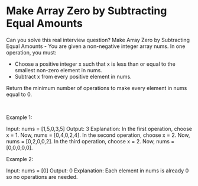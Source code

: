 # Make Array Zero by Subtracting Equal Amounts

Can you solve this real interview question? Make Array Zero by Subtracting Equal Amounts - You are given a non-negative integer array nums. In one operation, you must:

 * Choose a positive integer x such that x is less than or equal to the smallest non-zero element in nums.
 * Subtract x from every positive element in nums.

Return the minimum number of operations to make every element in nums equal to 0.

 

Example 1:


Input: nums = [1,5,0,3,5]
Output: 3
Explanation:
In the first operation, choose x = 1. Now, nums = [0,4,0,2,4].
In the second operation, choose x = 2. Now, nums = [0,2,0,0,2].
In the third operation, choose x = 2. Now, nums = [0,0,0,0,0].


Example 2:


Input: nums = [0]
Output: 0
Explanation: Each element in nums is already 0 so no operations are needed.